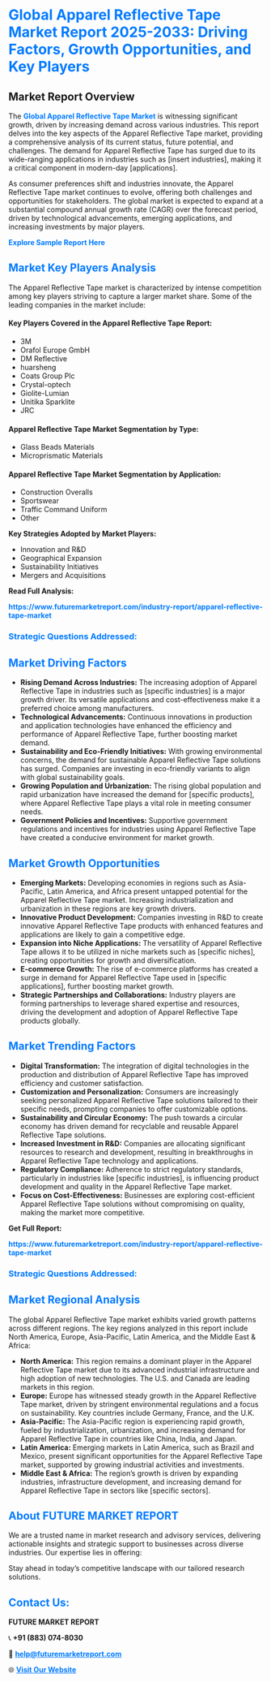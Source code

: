 <h1 style="color: #007BFF;">Global Apparel Reflective Tape Market Report 2025-2033: Driving Factors, Growth Opportunities, and Key Players</h1>

<section id="overview">
<h2>Market Report Overview</h2>
<p>The <a href="https://www.futuremarketreport.com/industry-report/apparel-reflective-tape-market" style="color: #007BFF; text-decoration: none;"><strong>Global Apparel Reflective Tape Market</strong></a> is witnessing significant growth, driven by increasing demand across various industries. This report delves into the key aspects of the Apparel Reflective Tape market, providing a comprehensive analysis of its current status, future potential, and challenges. The demand for Apparel Reflective Tape has surged due to its wide-ranging applications in industries such as [insert industries], making it a critical component in modern-day [applications].</p>
<p>As consumer preferences shift and industries innovate, the Apparel Reflective Tape market continues to evolve, offering both challenges and opportunities for stakeholders. The global market is expected to expand at a substantial compound annual growth rate (CAGR) over the forecast period, driven by technological advancements, emerging applications, and increasing investments by major players.</p>
</section>

<section id="overview">
<p><a href="https://www.futuremarketreport.com/request-sample/reportId=57222" style="color: #007BFF; text-decoration: none;"><strong>Explore Sample Report Here</strong></a></p>
</section>

<section id="key-players">
<h2 style="color: #007BFF;">Market Key Players Analysis</h2>
<p>The Apparel Reflective Tape market is characterized by intense competition among key players striving to capture a larger market share. Some of the leading companies in the market include:</p>
<h4>Key Players Covered in the Apparel Reflective Tape Report:</h4>
<ul><li>3M</li><li>Orafol Europe GmbH</li><li>DM Reflective</li><li>huarsheng</li><li>Coats Group Plc</li><li>Crystal-optech</li><li>Giolite-Lumian</li><li>Unitika Sparklite</li><li>JRC</li></ul>
<h4>Apparel Reflective Tape Market Segmentation by Type:</h4>
<ul><li>Glass Beads Materials</li><li>Microprismatic Materials</li></ul>

<h4>Apparel Reflective Tape Market Segmentation by Application:</h4>
<ul><li>Construction Overalls</li><li>Sportswear</li><li>Traffic Command Uniform</li><li>Other</li></ul>
<p><strong>Key Strategies Adopted by Market Players:</strong></p>
<ul>
<li>Innovation and R&D</li>
<li>Geographical Expansion</li>
<li>Sustainability Initiatives</li>
<li>Mergers and Acquisitions</li>
</ul>
</section>

<section>
<p><strong>Read Full Analysis: </strong></p><a href="https://www.futuremarketreport.com/industry-report/apparel-reflective-tape-market" style="color: #007BFF; text-decoration: none;"><strong>https://www.futuremarketreport.com/industry-report/apparel-reflective-tape-market</strong></a>
<h3 style="color: #007BFF;">Strategic Questions Addressed:</h3>
</section>

<section id="driving-factors">
<h2 style="color: #007BFF;">Market Driving Factors</h2>
<ul>
<li><strong>Rising Demand Across Industries:</strong> The increasing adoption of Apparel Reflective Tape in industries such as [specific industries] is a major growth driver. Its versatile applications and cost-effectiveness make it a preferred choice among manufacturers.</li>
<li><strong>Technological Advancements:</strong> Continuous innovations in production and application technologies have enhanced the efficiency and performance of Apparel Reflective Tape, further boosting market demand.</li>
<li><strong>Sustainability and Eco-Friendly Initiatives:</strong> With growing environmental concerns, the demand for sustainable Apparel Reflective Tape solutions has surged. Companies are investing in eco-friendly variants to align with global sustainability goals.</li>
<li><strong>Growing Population and Urbanization:</strong> The rising global population and rapid urbanization have increased the demand for [specific products], where Apparel Reflective Tape plays a vital role in meeting consumer needs.</li>
<li><strong>Government Policies and Incentives:</strong> Supportive government regulations and incentives for industries using Apparel Reflective Tape have created a conducive environment for market growth.</li>
</ul>
</section>

<section id="growth-opportunities">
<h2 style="color: #007BFF;">Market Growth Opportunities</h2>
<ul>
<li><strong>Emerging Markets:</strong> Developing economies in regions such as Asia-Pacific, Latin America, and Africa present untapped potential for the Apparel Reflective Tape market. Increasing industrialization and urbanization in these regions are key growth drivers.</li>
<li><strong>Innovative Product Development:</strong> Companies investing in R&D to create innovative Apparel Reflective Tape products with enhanced features and applications are likely to gain a competitive edge.</li>
<li><strong>Expansion into Niche Applications:</strong> The versatility of Apparel Reflective Tape allows it to be utilized in niche markets such as [specific niches], creating opportunities for growth and diversification.</li>
<li><strong>E-commerce Growth:</strong> The rise of e-commerce platforms has created a surge in demand for Apparel Reflective Tape used in [specific applications], further boosting market growth.</li>
<li><strong>Strategic Partnerships and Collaborations:</strong> Industry players are forming partnerships to leverage shared expertise and resources, driving the development and adoption of Apparel Reflective Tape products globally.</li>
</ul>
</section>

<section id="trending-factors">
<h2 style="color: #007BFF;">Market Trending Factors</h2>
<ul>
<li><strong>Digital Transformation:</strong> The integration of digital technologies in the production and distribution of Apparel Reflective Tape has improved efficiency and customer satisfaction.</li>
<li><strong>Customization and Personalization:</strong> Consumers are increasingly seeking personalized Apparel Reflective Tape solutions tailored to their specific needs, prompting companies to offer customizable options.</li>
<li><strong>Sustainability and Circular Economy:</strong> The push towards a circular economy has driven demand for recyclable and reusable Apparel Reflective Tape solutions.</li>
<li><strong>Increased Investment in R&D:</strong> Companies are allocating significant resources to research and development, resulting in breakthroughs in Apparel Reflective Tape technology and applications.</li>
<li><strong>Regulatory Compliance:</strong> Adherence to strict regulatory standards, particularly in industries like [specific industries], is influencing product development and quality in the Apparel Reflective Tape market.</li>
<li><strong>Focus on Cost-Effectiveness:</strong> Businesses are exploring cost-efficient Apparel Reflective Tape solutions without compromising on quality, making the market more competitive.</li>
</ul>
</section>

<section>
<p><strong>Get Full Report: </strong></p><a href="https://www.futuremarketreport.com/industry-report/apparel-reflective-tape-market" style="color: #007BFF; text-decoration: none;"><strong>https://www.futuremarketreport.com/industry-report/apparel-reflective-tape-market</strong></a>
<h3 style="color: #007BFF;">Strategic Questions Addressed:</h3>
</section>


<section id="regional-analysis">
<h2 style="color: #007BFF;">Market Regional Analysis</h2>
<p>The global Apparel Reflective Tape market exhibits varied growth patterns across different regions. The key regions analyzed in this report include North America, Europe, Asia-Pacific, Latin America, and the Middle East & Africa:</p>
<ul>
<li><strong>North America:</strong> This region remains a dominant player in the Apparel Reflective Tape market due to its advanced industrial infrastructure and high adoption of new technologies. The U.S. and Canada are leading markets in this region.</li>
<li><strong>Europe:</strong> Europe has witnessed steady growth in the Apparel Reflective Tape market, driven by stringent environmental regulations and a focus on sustainability. Key countries include Germany, France, and the U.K.</li>
<li><strong>Asia-Pacific:</strong> The Asia-Pacific region is experiencing rapid growth, fueled by industrialization, urbanization, and increasing demand for Apparel Reflective Tape in countries like China, India, and Japan.</li>
<li><strong>Latin America:</strong> Emerging markets in Latin America, such as Brazil and Mexico, present significant opportunities for the Apparel Reflective Tape market, supported by growing industrial activities and investments.</li>
<li><strong>Middle East & Africa:</strong> The region’s growth is driven by expanding industries, infrastructure development, and increasing demand for Apparel Reflective Tape in sectors like [specific sectors].</li>
</ul>
</section>

<footer>
<h2 style="color: #007BFF;">About FUTURE MARKET REPORT</h2>
<p>We are a trusted name in market research and advisory services, delivering actionable insights and strategic support to businesses across diverse industries. Our expertise lies in offering:</p>

<p>Stay ahead in today’s competitive landscape with our tailored research solutions.</p>

<h2 style="color: #007BFF;">Contact Us:</h2>
<p><strong>FUTURE MARKET REPORT</strong></p>
<p>📞 <strong>+91 (883) 074-8030</strong></p>
<p>📧 <strong><a href="mailto:help@futuremarketreport.com" style="color: #007BFF;">help@futuremarketreport.com</a></strong></p>
<p>🌐 <strong><a href="https://www.futuremarketreport.com/" style="color: #007BFF;">Visit Our Website</a></strong></p>
</footer>